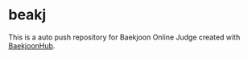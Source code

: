 # beakj
This is a auto push repository for Baekjoon Online Judge created with [BaekjoonHub](https://github.com/BaekjoonHub/BaekjoonHub).
